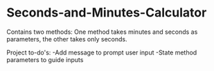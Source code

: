 # Seconds-and-Minutes-Calculator

Contains two methods: One method takes minutes and seconds as parameters, the other takes only seconds.

Project to-do's: 
  -Add message to prompt user input
  -State method parameters to guide inputs 
  

